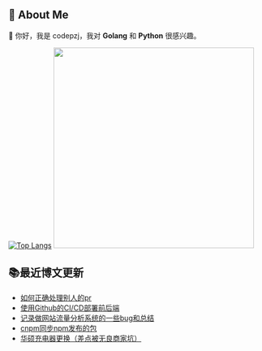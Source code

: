 ## 🤺 About Me

👋 你好，我是 codepzj，我对 **Golang** 和 **Python** 很感兴趣。

[![Top Langs](https://github-readme-stats.vercel.app/api/top-langs/?username=codepzj&layout=compact)](https://github.com/anuraghazra/github-readme-stats)
<img src="https://github-readme-stats.vercel.app/api?username=codepzj&show_icons=true" style="width:395px;" />

## 📚最近博文更新

<!-- BLOG-POST-LIST:START -->
- [如何正确处理别人的pr](https://haohanxinghe.com/posts/46.html)
- [使用Github的CI/CD部署前后端](https://haohanxinghe.com/posts/45.html)
- [记录做网站流量分析系统的一些bug和总结](https://haohanxinghe.com/posts/44.html)
- [cnpm同步npm发布的包](https://haohanxinghe.com/posts/43.html)
- [华硕充电器更换（差点被无良商家坑）](https://haohanxinghe.com/posts/42.html)
<!-- BLOG-POST-LIST:END -->
